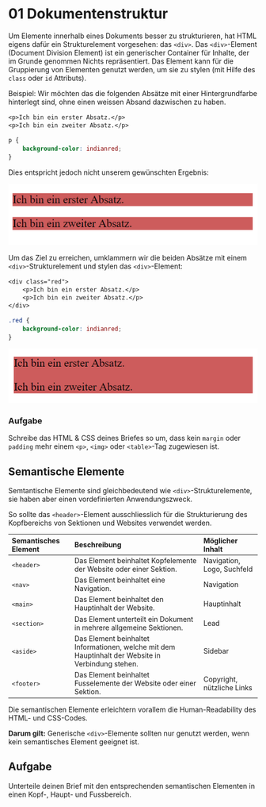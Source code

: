 # 01 Dokumentenstruktur

Um Elemente innerhalb eines Dokuments besser zu strukturieren, hat HTML eigens dafür ein Strukturelement vorgesehen: das `<div>`. Das `<div>`-Element \(Document Division Element\) ist ein generischer Container für Inhalte, der im Grunde genommen Nichts repräsentiert. Das Element kann für die Gruppierung von Elementen genutzt werden, um sie zu stylen \(mit Hilfe des `class` oder `id` Attributs\).

Beispiel: Wir möchten das die folgenden Absätze mit einer Hintergrundfarbe hinterlegt sind, ohne einen weissen Absand dazwischen zu haben.

```markup
<p>Ich bin ein erster Absatz.</p>
<p>Ich bin ein zweiter Absatz.</p>
```

```css
p {
    background-color: indianred;
}
```

Dies entspricht jedoch nicht unserem gewünschten Ergebnis:

![Abs&#xE4;tze mit Hintergrund](../.gitbook/assets/p-background.PNG)

Um das Ziel zu erreichen, umklammern wir die beiden Absätze mit einem `<div>`-Strukturelement und stylen das `<div>`-Element:

```markup
<div class="red">
    <p>Ich bin ein erster Absatz.</p>
    <p>Ich bin ein zweiter Absatz.</p>
</div>
```

```css
.red {
    background-color: indianred;
}
```

![Div mit Hintergrund](../.gitbook/assets/div-background.PNG)

### Aufgabe

Schreibe das HTML & CSS deines Briefes so um, dass kein `margin` oder `padding` mehr einem `<p>`, `<img>` oder `<table>`-Tag zugewiesen ist.

## Semantische Elemente

Semtantische Elemente sind gleichbedeutend wie `<div>`-Strukturelemente, sie haben aber einen vordefinierten Anwendungszweck.

So sollte das `<header>`-Element ausschliesslich für die Strukturierung des Kopfbereichs von Sektionen und Websites verwendet werden.

| Semantisches   Element | Beschreibung | Möglicher Inhalt |
| :--- | :--- | :--- |
| `<header>` | Das Element beinhaltet Kopfelemente der Website oder einer Sektion. | Navigation, Logo, Suchfeld |
| `<nav>` | Das Element beinhaltet eine Navigation. | Navigation |
| `<main>` | Das Element beinhaltet den Hauptinhalt der Website. | Hauptinhalt |
| `<section>` | Das Element unterteilt ein Dokument in mehrere allgemeine Sektionen. | Lead |
| `<aside>` | Das Element beinhaltet Informationen, welche mit dem Hauptinhalt der   Website in Verbindung stehen. | Sidebar |
| `<footer>` | Das Element beinhaltet Fusselemente der Website oder einer Sektion. | Copyright, nützliche Links |

Die semantischen Elemente erleichtern vorallem die Human-Readability des HTML- und CSS-Codes.

**Darum gilt:** Generische `<div>`-Elemente sollten nur genutzt werden, wenn kein semantisches Element geeignet ist.

## Aufgabe

Unterteile deinen Brief mit den entsprechenden semantischen Elementen in einen Kopf-, Haupt- und Fussbereich.

